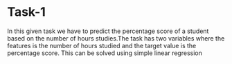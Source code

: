 # Task-1
 In this given task we have to predict the percentage score of a student based on the number of hours studies.The task has two variables where the features is the number of hours studied and the target value is the percentage score. This can be solved using simple linear regression
